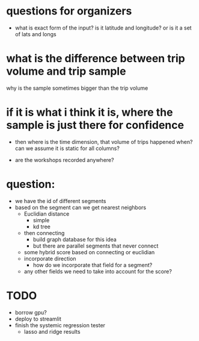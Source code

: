 # questions for organizers 

- what is exact form of the input? is it latitude and longitude? or is it a set of lats and longs 

# what is the difference between trip volume and trip sample 

why is the sample sometimes bigger than the trip volume 

# if it is what i think it is, where the sample is just there for confidence 

- then where is the time dimension, that volume of trips happened when? can we assume it is static for all columns?

- are the workshops recorded anywhere?

# question: 
- we have the id of different segments 
- based on the segment can we get nearest neighbors 
  - Euclidian distance 
    - simple
    - kd tree
  - then connecting
    - build graph database for this idea
    - but there are parallel segments that never connect 
  - some hybrid score based on connecting or euclidian
  - incorporate direction 
    - how do we incorporate that field for a segment? 
  - any other fields we need to take into account for the score?

# TODO
- borrow gpu?
- deploy to streamlit 
- finish the systemic regression tester
  - lasso and ridge results
